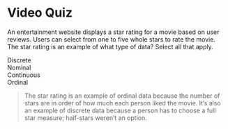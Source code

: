 # Video Quiz
An entertainment website displays a star rating for a movie based on user reviews. Users can select from one to five whole stars to rate the movie. The star rating is an example of what type of data? Select all that apply.

Discrete    
Nominal   
Continuous    
Ordinal   

> The star rating is an example of ordinal data because the number of stars are in order of how much each person liked the movie. It’s also an example of discrete data because a person has to choose a full star measure; half-stars weren’t an option.


